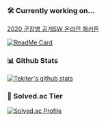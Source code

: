 ### 🛠 Currently working on...
[2020 군장병 공개SW 온라인 해커톤](https://osam.kr/main/page.jsp?pid=offline.offline19)

[![ReadMe Card](https://github-readme-stats.vercel.app/api/pin/?username=osamhack2020&repo=WEB_LeaveOutSystem_Div-7)](https://github.com/osamhack2020/WEB_LeaveOutSystem_Div-7)

### 📊 Github Stats
[![Tekiter's github stats](https://github-readme-stats.vercel.app/api?username=tekiter&theme=vue&show_icons=true)](https://github.com/anuraghazra/github-readme-stats)

### 🏅 Solved.ac Tier
[![Solved.ac Profile](http://mazassumnida.wtf/api/v2/generate_badge?boj=geon08)](https://solved.ac/geon08)

